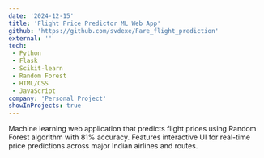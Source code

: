 ```yaml
---
date: '2024-12-15'
title: 'Flight Price Predictor ML Web App'
github: 'https://github.com/svdexe/Fare_flight_prediction'
external: ''
tech:
 - Python
 - Flask
 - Scikit-learn
 - Random Forest
 - HTML/CSS
 - JavaScript
company: 'Personal Project'
showInProjects: true
---
```


Machine learning web application that predicts flight prices using Random Forest algorithm with 81% accuracy. Features interactive UI for real-time price predictions across major Indian airlines and routes.